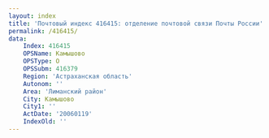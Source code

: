 ```yaml
---
layout: index
title: 'Почтовый индекс 416415: отделение почтовой связи Почты России'
permalink: /416415/
data:
    Index: 416415
    OPSName: Камышово
    OPSType: О
    OPSSubm: 416379
    Region: 'Астраханская область'
    Autonom: ''
    Area: 'Лиманский район'
    City: Камышово
    City1: ''
    ActDate: '20060119'
    IndexOld: ''
---
```

